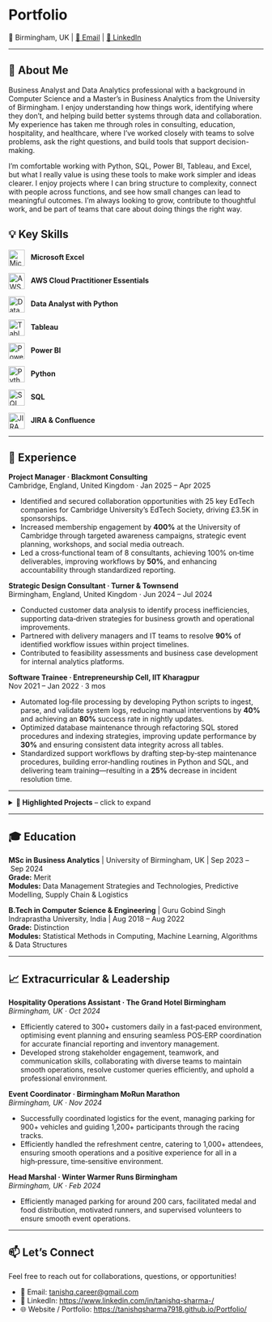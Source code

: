 # Portfolio


<p>📍 Birmingham, UK | <a href="mailto:tanishq.career@gmail.com">📧 Email</a> | <a href="https://www.linkedin.com/in/tanishq-sharma-/" target="_blank">🔗 LinkedIn</a></p>

---

## 👋 About Me

Business Analyst and Data Analytics professional with a background in Computer Science and a Master’s in Business Analytics from the University of Birmingham. I enjoy understanding how things work, identifying where they don’t, and helping build better systems through data and collaboration. My experience has taken me through roles in consulting, education, hospitality, and healthcare, where I’ve worked closely with teams to solve problems, ask the right questions, and build tools that support decision-making.

I’m comfortable working with Python, SQL, Power BI, Tableau, and Excel, but what I really value is using these tools to make work simpler and ideas clearer. I enjoy projects where I can bring structure to complexity, connect with people across functions, and see how small changes can lead to meaningful outcomes. I’m always looking to grow, contribute to thoughtful work, and be part of teams that care about doing things the right way.


## 💡 Key Skills


 <img
  src="https://upload.wikimedia.org/wikipedia/commons/thumb/7/73/Microsoft_Excel_2013-2019_logo.svg/1200px-Microsoft_Excel_2013-2019_logo.svg.png"
  alt="Microsoft Excel"
  width="32"
  height="32"
  style="vertical-align: middle; margin-right: 8px;"
/>
<strong>Microsoft Excel</strong>

<img
  src="https://d1.awsstatic.com/training-and-certification/certification-badges/AWS-Certified-Cloud-Practitioner_badge.634f8a21af2e0e956ed8905a72366146ba22b74c.png"
  alt="AWS Cloud Practitioner Essentials"
  width="32"
  height="32"
  style="vertical-align: middle; margin-right: 8px;"
/>
<strong>AWS Cloud Practitioner Essentials</strong>

 <img
  src="https://scorebeyond.com/wp-content/uploads/2024/01/datacamp-learning-platform-logo.jpg"
  alt="Data Analyst with Python"
  width="32"
  height="32"
  style="vertical-align: middle; margin-right: 8px;"
/>
<strong>Data Analyst with Python</strong>

<img
  src="https://logos-world.net/wp-content/uploads/2021/10/Tableau-Emblem.png"
  alt="Tableau"
  width="32"
  height="32"
  style="vertical-align: middle; margin-right: 8px;"
/>
<strong>Tableau</strong>

<img
  src="https://logos-world.net/wp-content/uploads/2022/02/Microsoft-Power-BI-Symbol.png"
  alt="Power BI"
  width="32"
  height="32"
  style="vertical-align: middle; margin-right: 8px;"
/>
<strong>Power BI</strong>


<!-- Python -->
<img
  src="https://upload.wikimedia.org/wikipedia/commons/thumb/c/c3/Python-logo-notext.svg/640px-Python-logo-notext.svg.png"
  alt="Python"
  width="32"
  height="32"
  style="vertical-align: middle; margin-right: 8px;"
/>
<strong>Python</strong>

<!-- SQL -->
<img
  src="https://encrypted-tbn0.gstatic.com/images?q=tbn:ANd9GcTfHAL9lwC3v52oaow4glc74V_u068ns3h2tg&s"
  alt="SQL"
  width="32"
  height="32"
  style="vertical-align: middle; margin-right: 8px;"
/>
<strong>SQL</strong>

<!-- JIRA & Confluence -->
<img
  src="https://mraddon.blog/wp-content/uploads/2020/01/jira-and-confluence.png?w=640"
  alt="JIRA & Confluence"
  width="32"
  height="32"
  style="vertical-align: middle; margin-right: 8px;"
/>
<strong>JIRA &amp; Confluence</strong>


---

## 💼 Experience

**Project Manager · Blackmont Consulting**  
Cambridge, England, United Kingdom · Jan 2025 – Apr 2025  

- Identified and secured collaboration opportunities with 25 key EdTech companies for Cambridge University’s EdTech Society, driving £3.5K in sponsorships.  
- Increased membership engagement by **400%** at the University of Cambridge through targeted awareness campaigns, strategic event planning, workshops, and social media outreach.  
- Led a cross‑functional team of 8 consultants, achieving 100% on‑time deliverables, improving workflows by **50%**, and enhancing accountability through standardized reporting.  

**Strategic Design Consultant · Turner & Townsend**  
Birmingham, England, United Kingdom · Jun 2024 – Jul 2024  

- Conducted customer data analysis to identify process inefficiencies, supporting data‑driven strategies for business growth and operational improvements.  
- Partnered with delivery managers and IT teams to resolve **90%** of identified workflow issues within project timelines.  
- Contributed to feasibility assessments and business case development for internal analytics platforms.

**Software Trainee · Entrepreneurship Cell, IIT Kharagpur**  
Nov 2021 – Jan 2022 · 3 mos  

- Automated log‑file processing by developing Python scripts to ingest, parse, and validate system logs, reducing manual interventions by **40%** and achieving an **80%** success rate in nightly updates.  
- Optimized database maintenance through refactoring SQL stored procedures and indexing strategies, improving update performance by **30%** and ensuring consistent data integrity across all tables.
- Standardized support workflows by drafting step‑by‑step maintenance procedures, building error‑handling routines in Python and SQL, and delivering team training—resulting in a **25%** decrease in incident resolution time.

---
<details>
  <summary><strong>🚀 Highlighted Projects</strong> – click to expand</summary>

  <div style="
    max-height: 600px;
    overflow-y: auto;
    padding: 16px;
    border: 1px solid #e1e4e8;
    border-radius: 8px;
    margin-top: 8px;
    background-color: #fafbfc;
  ">
  


<div style="
  max-height: 600px;
  overflow-y: auto;
  padding: 16px;
  border: 1px solid #e1e4e8;
  border-radius: 8px;
  background-color: #fafbfc;
  ">

### **Winter Rock Ski Line Analytics**

**Duration:** Feb 2024 – May 2024  
- **Overview:** Analysed historical ski sales to uncover growth trends, seasonality, and supplier profitability under uncertain demand.  
- **Tech & Tools:**  
  <span style="display:inline-flex; align-items:center; margin-right:12px;">
    <img 
      src="https://upload.wikimedia.org/wikipedia/commons/thumb/c/c3/Python-logo-notext.svg/640px-Python-logo-notext.svg.png"
      alt="Python"
      width="32"
      height="32"
      style="margin-right:6px;" 
    />
    Python
  </span>
  <span style="display:inline-flex; align-items:center;">
    <img 
      src="https://upload.wikimedia.org/wikipedia/commons/thumb/7/73/Microsoft_Excel_2013-2019_logo.svg/1200px-Microsoft_Excel_2013-2019_logo.svg.png"
      alt="Advanced Excel"
      width="32"
      height="32"
      style="margin-right:6px;" 
    />
    Advanced Excel
  </span>

- **Key Contributions & Outcomes:**  
  - Developed a Python‑driven centred moving average pipeline on 2019–2022 sales data, revealing a steady upward trend and pinpointing November–December as peak months.  
  - Built Excel models to calculate seasonal indices and apply single exponential smoothing (α = 0.5), producing six‑month forecasts with a 3.77% MAE.  
  - Designed a decision‑tree and Monte Carlo simulation in Excel/Python, determining the USA supplier yields a £32,500 higher expected profit and informing Winter Rock’s supplier selection.  
---

<div style="text-align:center; margin-bottom:16px;">
  <img 
    src="https://upload.wikimedia.org/wikipedia/commons/thumb/d/d3/National_Health_Service_%28England%29_logo.svg/2560px-National_Health_Service_%28England%29_logo.svg.png" 
    alt="National Health Service (England) Logo" 
    width="250" 
    height="200" 
    style="object-fit: contain;" 
  />
</div>

### **Creating Comprehensive NHS Dashboards: A Combined Approach for Management and General Audience**

**Duration:** Jan 2024 – Jun 2024  
- **Overview:** Developed two interactive dashboards in Tableau Public—**Hospital Patient Care Activity** for NHS management and **Mental Health in England** for general audiences—by integrating NHS outpatient, inpatient, and mental health data with UK Government and Kaggle sources.  
- **Tech & Tools:**  
  <span style="display:inline-flex; align-items:center; margin-right:12px;">
    <img 
      src="https://logos-world.net/wp-content/uploads/2021/10/Tableau-Emblem.png"
      alt="Tableau Public"
      width="32"
      height="32"
      style="margin-right:6px;"
    />
    Tableau Public
  </span>
  <span style="display:inline-flex; align-items:center; margin-right:12px;">
    <img 
      src="https://logos-world.net/wp-content/uploads/2022/02/Microsoft-Power-BI-Symbol.png"
      alt="Power BI"
      width="32"
      height="32"
      style="margin-right:6px;"
    />
    Power BI
  </span>
  <span style="display:inline-flex; align-items:center;">
    <img 
      src="https://upload.wikimedia.org/wikipedia/commons/thumb/7/73/Microsoft_Excel_2013-2019_logo.svg/1200px-Microsoft_Excel_2013-2019_logo.svg.png"
      alt="Advanced Excel"
      width="32"
      height="32"
      style="margin-right:6px;"
    />
    Advanced Excel
  </span>

- **Key Contributions & Outcomes:**  
  - **Data Integration & Preparation:** Cleaned, formatted, and blended NHS datasets with UK Government using Excel,Power BI and Tableau Prep, ensuring high data quality and consistency.  
  - **Management Dashboard:** Designed interactive bar charts, scatter plots, and box plots to track admissions by specialty, length of stay, and waiting times—empowering NHS directors with actionable performance insights.  
  - **Public Dashboard:** Created age‑ and gender‑specific prevalence visualizations and highlight tables to communicate mental health trends to a broad audience, improving public awareness and advocacy.  
  - **Design Excellence:** Applied visualization best practices (clarity, consistency, interactivity) with filters and tooltips, resulting in user‑friendly dashboards published to Tableau Public for easy sharing.  

  </div>
</details>

---
## 🎓 Education

**MSc in Business Analytics** | University of Birmingham, UK | Sep 2023 – Sep 2024  
**Grade:** Merit  
**Modules:** Data Management Strategies and Technologies, Predictive Modelling, Supply Chain & Logistics

**B.Tech in Computer Science & Engineering** | Guru Gobind Singh Indraprastha University, India | Aug 2018 – Aug 2022  
**Grade:** Distinction  
**Modules:** Statistical Methods in Computing, Machine Learning, Algorithms & Data Structures

---

## 📈 Extracurricular & Leadership

**Hospitality Operations Assistant · The Grand Hotel Birmingham**  
_Birmingham, UK · Oct 2024_  
- Efficiently catered to 300+ customers daily in a fast‑paced environment, optimising event planning and ensuring seamless POS‑ERP coordination for accurate financial reporting and inventory management.  
- Developed strong stakeholder engagement, teamwork, and communication skills, collaborating with diverse teams to maintain smooth operations, resolve customer queries efficiently, and uphold a professional environment.  

**Event Coordinator · Birmingham MoRun Marathon**  
_Birmingham, UK · Nov 2024_  
- Successfully coordinated logistics for the event, managing parking for 900+ vehicles and guiding 1,200+ participants through the racing tracks.  
- Efficiently handled the refreshment centre, catering to 1,000+ attendees, ensuring smooth operations and a positive experience for all in a high‑pressure, time‑sensitive environment.  

**Head Marshal · Winter Warmer Runs Birmingham**  
_Birmingham, UK · Feb 2024_  
- Efficiently managed parking for around 200 cars, facilitated medal and food distribution, motivated runners, and supervised volunteers to ensure smooth event operations.  


---

## 📫 Let’s Connect

Feel free to reach out for collaborations, questions, or opportunities!  
- 📧 Email: tanishq.career@gmail.com
- 🔗 LinkedIn: https://www.linkedin.com/in/tanishq-sharma-/
- 🌐 Website / Portfolio: https://tanishqsharma7918.github.io/Portfolio/
